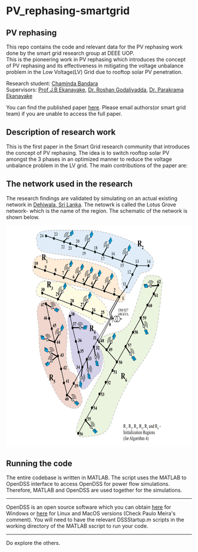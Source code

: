 # PV_rephasing-smartgrid

## PV rephasing
This repo contains the code and relevant data for the PV rephasing work done by the smart grid research group at DEEE UOP.<br>
This is the pioneering work in PV rephasing which introduces the concept of PV rephasing and its effectiveness in mitigating the voltage unbalance problem in the Low Voltage(LV) Grid due to rooftop solar PV penetration.

Research student: [Chaminda Bandara](https://scholar.google.com/citations?user=WwLxOJYAAAAJ&hl=en)<br>
Supervisors: [Prof J.B Ekanayake](http://eng.pdn.ac.lk/deee/academic-staff/prof.jb.ekanayake/index.html#home), [Dr. Roshan Godaliyadda](http://eng.pdn.ac.lk/deee/staff/academic/dr.gmri.godaliyadda/profile.php), [Dr. Parakrama Ekanayake](http://eng.pdn.ac.lk/deee/staff/academic/dr.mpb.ekanayake/profile.php)

You can find the published paper [here](https://www.sciencedirect.com/science/article/abs/pii/S0306261920314641). Please email authors(or smart grid team) if you are unable to access the full paper. <br>

## Description of research work

This is the first paper in the Smart Grid research community that introduces the concept of PV rephasing. The idea is to switch rooftop solar PV amongst the 3 phases in an optimized manner to reduce the voltage unbalance problem in the LV grid. The main contributions of the paper are:


## The network used in the research
The research findings are validated by simulating on an actual existing network in [Dehiwala, Sri Lanka](https://www.google.com/maps/place/Lotus+Grove/@6.8453557,79.8783252,15z/data=!4m5!3m4!1s0x0:0xa5e9d2a4922d6c45!8m2!3d6.8453557!4d79.8783252). The netowrk is called the Lotus Grove network- which is the name of the region. The schematic of the network is shown below.

<img src="Lotus Grove.png" alt="Lotus Grove" width="750" height="600"/>
<!-- ![random](<https://github.com/eepdnaclk/state_estimation-smartgrid/blob/main/Lotus Grove.png> "Lotus Grove Network") -->


## Running the code

The entire codebase is written in MATLAB. The script uses the MATLAB to OpenDSS interface to access OpenDSS for power flow simulations. Therefore, MATLAB and OpenDSS are used together for the simulations. <hr>

OpenDSS is an open source software which you can obtain [here](https://sourceforge.net/projects/electricdss/) for Windows or [here](https://sourceforge.net/p/electricdss/discussion/861976/thread/e13492c302/?limit=25#f639) for Linux and MacOS versions (Check Paulo Meira's comment). You will need to have the relevant DSSStartup.m scripts in the working directory of the MATLAB sscript to run your code. <hr>

Do explore the others. 
